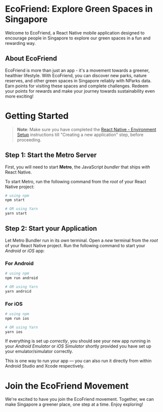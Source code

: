 # EcoFriend: Explore Green Spaces in Singapore

Welcome to EcoFriend, a React Native mobile application designed to encourage people in Singapore to explore our green spaces in a fun and rewarding way.

## About EcoFriend

EcoFriend is more than just an app - it's a movement towards a greener, healthier lifestyle. With EcoFriend, you can discover new parks, nature reserves, and other green spaces in Singapore reliably with NParks data. Earn points for visiting these spaces and complete challenges. Redeem your points for rewards and make your journey towards sustainability even more exciting!

# Getting Started

> **Note**: Make sure you have completed the [React Native - Environment Setup](https://reactnative.dev/docs/environment-setup) instructions till "Creating a new application" step, before proceeding.

## Step 1: Start the Metro Server

First, you will need to start **Metro**, the JavaScript _bundler_ that ships _with_ React Native.

To start Metro, run the following command from the _root_ of your React Native project:

```bash
# using npm
npm start

# OR using Yarn
yarn start
```

## Step 2: Start your Application

Let Metro Bundler run in its _own_ terminal. Open a _new_ terminal from the _root_ of your React Native project. Run the following command to start your _Android_ or _iOS_ app:

### For Android

```bash
# using npm
npm run android

# OR using Yarn
yarn android
```

### For iOS

```bash
# using npm
npm run ios

# OR using Yarn
yarn ios
```

If everything is set up _correctly_, you should see your new app running in your _Android Emulator_ or _iOS Simulator_ shortly provided you have set up your emulator/simulator correctly.

This is one way to run your app — you can also run it directly from within Android Studio and Xcode respectively.

# Join the EcoFriend Movement

We're excited to have you join the EcoFriend movement. Together, we can make Singapore a greener place, one step at a time. Enjoy exploring!
